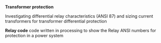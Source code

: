 **Transformer protection**

Investigating differential relay characteristics (ANSI 87) and sizing current transformers for transformer differential protection


**Relay code**
code written in processing to show the Relay ANSI numbers for protection in a power system
